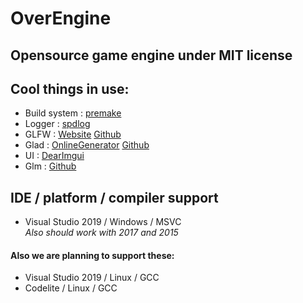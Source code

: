 # OverEngine
## Opensource game engine under MIT license


## Cool things in use:
* Build system : [premake](https://github.com/premake/premake-core)
* Logger : [spdlog](https://github.com/gabime/spdlog)
* GLFW : [Website](https://www.glfw.org/) [Github](https://github.com/glfw/GLFW)
* Glad : [OnlineGenerator](https://glad.dav1d.de/) [Github](https://github.com/Dav1dde/glad)
* UI : [DearImgui](https://github.com/ocornut/imgui)
* Glm : [Github](https://github.com/g-truc/glm)

## IDE / platform / compiler support
* Visual Studio 2019 / Windows / MSVC      
_Also should work with 2017 and 2015_

#### Also we are planning to support these:
* Visual Studio 2019 / Linux / GCC
* Codelite          / Linux / GCC